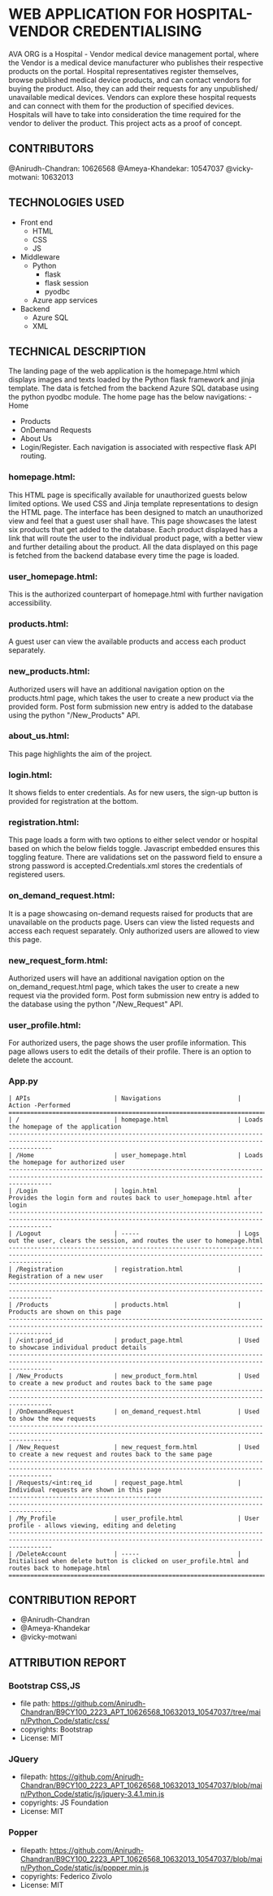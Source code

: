 # WEB APPLICATION FOR HOSPITAL-VENDOR CREDENTIALISING

AVA ORG is a Hospital - Vendor medical device management portal, where the Vendor is a medical device manufacturer who publishes their respective products on the portal. Hospital representatives register themselves, browse published medical device products, and can contact vendors for buying the product. Also, they can add their requests for any unpublished/ unavailable medical devices. Vendors can explore these hospital requests and can connect with them for the production of specified devices. Hospitals will have to take into consideration the time required for the vendor to deliver the product. This project acts as a proof of concept.

## CONTRIBUTORS
@Anirudh-Chandran: 10626568
@Ameya-Khandekar: 10547037
@vicky-motwani: 10632013

## TECHNOLOGIES USED
 - Front end
	- HTML
	- CSS
	- JS
 - Middleware
	- Python
		- flask
		- flask session
		- pyodbc
	- Azure app services 
 - Backend
	- Azure SQL
	- XML
## TECHNICAL DESCRIPTION 
The landing page of the web application is the homepage.html which displays images and texts loaded by the Python flask framework and jinja template. The data is fetched from the backend Azure SQL database using the python pyodbc module. The home page has the below navigations: - Home
- Products
- OnDemand Requests
- About Us 
- Login/Register. 
Each navigation is associated with respective flask API routing.

### homepage.html: 
This HTML page is specifically available for unauthorized guests below limited options. We used CSS and Jinja template representations to design the HTML page. The interface has been designed to match an unauthorized view and feel that a guest user shall have. This page showcases the latest six products that get added to the database. Each product displayed has a link that will route the user to the individual product page, with a better view and further detailing about the product. All the data displayed on this page is fetched from the backend database every time the page is loaded.

### user_homepage.html: 
This is the authorized counterpart of homepage.html with further navigation accessibility.

### products.html: 
A guest user can view the available products and access each product separately.

### new_products.html: 
Authorized users will have an additional navigation option on the products.html page, which takes the user to create a new product via the provided form. Post form submission new entry is added to the database using the python "/New_Products" API.

### about_us.html: 
This page highlights the aim of the project.

### login.html: 
It shows fields to enter credentials. As for new users, the sign-up button is provided for registration at the bottom.

### registration.html: 
This page loads a form with two options to either select vendor or hospital based on which the below fields toggle. Javascript embedded ensures this toggling feature. There are validations set on the password field to ensure a strong password is accepted.Credentials.xml stores the credentials of registered users.

### on_demand_request.html: 
It is a page showcasing on-demand requests raised for products that are unavailable on the products page. Users can view the listed requests and access each request separately. Only authorized users are allowed to view this page.

### new_request_form.html: 
Authorized users will have an additional navigation option on the on_demand_request.html page, which takes the user to create a new request via the provided form. Post form submission new entry is added to the database using the python "/New_Request" API.

### user_profile.html:
For authorized users, the page shows the user profile information. This page allows users to edit the details of their profile. There is an option to delete the account.

### App.py
	| APIs                       | Navigations                     | Action -Performed
	========================================================================================================================================================
	| /                          | homepage.html                   | Loads the homepage of the application
	--------------------------------------------------------------------------------------------------------------------------------------------------------
	| /Home                      | user_homepage.html              | Loads the homepage for authorized user
	--------------------------------------------------------------------------------------------------------------------------------------------------------
	| /Login                     | login.html                      | Provides the login form and routes back to user_homepage.html after login
	--------------------------------------------------------------------------------------------------------------------------------------------------------
	| /Logout                    | -----                           | Logs out the user, clears the session, and routes the user to homepage.html
	--------------------------------------------------------------------------------------------------------------------------------------------------------
	| /Registration              | registration.html               | Registration of a new user
	--------------------------------------------------------------------------------------------------------------------------------------------------------
	| /Products                  | products.html                   | Products are shown on this page
	--------------------------------------------------------------------------------------------------------------------------------------------------------
	| /<int:prod_id              | product_page.html               | Used to showcase individual product details
	--------------------------------------------------------------------------------------------------------------------------------------------------------
	| /New_Products              | new_product_form.html           | Used to create a new product and routes back to the same page
	--------------------------------------------------------------------------------------------------------------------------------------------------------
	| /OnDemandRequest           | on_demand_request.html          | Used to show the new requests
	--------------------------------------------------------------------------------------------------------------------------------------------------------
	| /New_Request               | new_request_form.html           | Used to create a new request and routes back to the same page
	--------------------------------------------------------------------------------------------------------------------------------------------------------
	| /Requests/<int:req_id      | request_page.html               | Individual requests are shown in this page
	--------------------------------------------------------------------------------------------------------------------------------------------------------
	| /My_Profile                | user_profile.html               | User profile - allows viewing, editing and deleting
	--------------------------------------------------------------------------------------------------------------------------------------------------------
	| /DeleteAccount             | -----                           | Initialised when delete button is clicked on user_profile.html and routes back to homepage.html
	=========================================================================================================================================================
 
## CONTRIBUTION REPORT
 - @Anirudh-Chandran
 - @Ameya-Khandekar
 - @vicky-motwani
## ATTRIBUTION REPORT
### Bootstrap CSS,JS
 - file path: https://github.com/Anirudh-Chandran/B9CY100_2223_APT_10626568_10632013_10547037/tree/main/Python_Code/static/css/
 - copyrights: Bootstrap
 - License: MIT 
### JQuery
 - filepath: https://github.com/Anirudh-Chandran/B9CY100_2223_APT_10626568_10632013_10547037/blob/main/Python_Code/static/js/jquery-3.4.1.min.js
 - copyrights: JS Foundation
 - License: MIT 
### Popper
  - filepath: https://github.com/Anirudh-Chandran/B9CY100_2223_APT_10626568_10632013_10547037/blob/main/Python_Code/static/js/popper.min.js
  - copyrights: Federico Zivolo
  - License: MIT 



 
